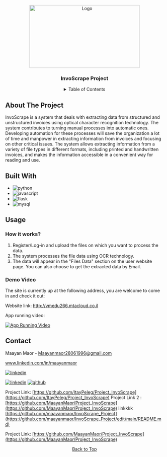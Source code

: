 <a name="readme-top"></a>
<!-- PROJECT LOGO -->
<div align="center">
   <a href="https://github.com/MaayanMaor/Project_InvoScrape">
     <img src="Web/assets/img/InvoScrape.logo.jpeg" alt="Logo" width="350" height="200">
   </a>

<h3 align="center">InvoScrape Project</h3>


<!-- TABLE OF CONTENTS -->
<details>
   <summary>Table of Contents</summary>
   <ol>
     <li><a href="#about-the-project">About The Project</a></li>
     <li><a href="#built-with">Built With</a></li>
     <li><a href="#usage">Usage</a></li>
     <li><a href="#contact">Contact</a></li>
   </ol>
</details>

<div align="left">

## About The Project

InvoScrape is a system that deals with extracting data from structured and unstructured invoices using optical character recognition technology. 
The system contributes to turning manual processes into automatic ones. Developing automation for these processes will save the organization a lot of time and manpower in extracting information from invoices and focusing on other critical issues. The system allows extracting information from a variety of file types in different formats, including printed and handwritten invoices, and makes the information accessible in a convenient way for reading and use.

## Built With

* ![python](https://img.shields.io/badge/PYTHON-000000?style=for-the-badge&logo=python&logoColor=blue)
* ![javascript](https://img.shields.io/badge/JAVASCRIPT-yellow?style=for-the-badge&logo=javascript&logoColor=black)
* ![flask](https://img.shields.io/badge/flask-critical?style=for-the-badge&logo=flask&logoColor=white)
* ![mysql](https://img.shields.io/badge/mysql-yellow?style=for-the-badge&logo=mysql&logoColor=white)

## Usage

### How it works?

1. Register/Log-in and upload the files on which you want to process the data.
2. The system processes the file data using OCR technology.
3. The data will appear in the "Files Data" section on the user website page. You can also choose to get the extracted data by Email.

### Demo Video

The site is currently up at the following address, you are welcome to come in and check it out:

Website link:  http://vmedu266.mtacloud.co.il

   
App running video:

[![App Running Video](https://img.youtube.com/vi/cL0xjGV5xfE/0.jpg)](https://www.youtube.com/watch?v=cL0xjGV5xfE)


<!-- CONTACT -->
## Contact

Maayan Maor - Maayanmaor28061996@gmail.com

www.linkedin.com/in/maayanmaor

[![linkedin](https://img.shields.io/badge/LinkedIn-0077B5?style=for-the-badge&logo=linkedin&logoColor=white)](https://www.linkedin.com/in/maayanmaor-)

  
[![linkedin](https://img.shields.io/badge/LinkedIn-0077B5?style=for-the-badge&logo=linkedin&logoColor=white)](https://www.linkedin.com/in/itay-peleg-)
[![github](https://img.shields.io/badge/GitHub-100000?style=for-the-badge&logo=github&logoColor=white)](https://github.com/MaayanMaor)


  
Project Link: [https://github.com/ItayPeleg/Project_InvoScrape](https://github.com/ItayPeleg/Project_InvoScrape)
Project Link 2 : [https://github.com/MaayanMaor/Project_InvoScrape](https://github.com/MaayanMaor/Project_InvoScrape)
linkkkk
[https://github.com/maayanmaor/InvoScrape_Project](https://github.com/maayanmaor/InvoScrape_Project/edit/main/README.md)


Project Link: [https://github.com/MaayanMaor/Project_InvoScrape](https://github.com/MaayanMaor/Project_InvoScrape)
</div>

<!-- BACK TO TOP -->
<a href="#invoScrape-project">Back to Top</a>
